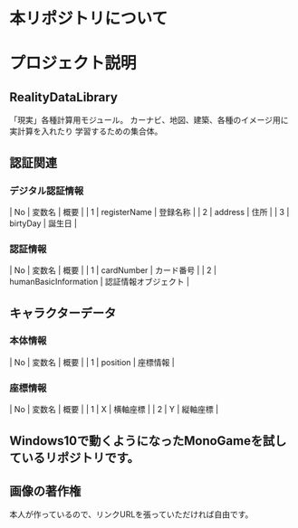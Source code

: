 # 本リポジトリについて

# プロジェクト説明

## RealityDataLibrary

「現実」各種計算用モジュール。
カーナビ、地図、建築、各種のイメージ用に実計算を入れたり
学習するための集合体。

## 認証関連

### デジタル認証情報

| No | 変数名 | 概要 |
| 1 | registerName | 登録名称 |
| 2 | address | 住所 |
| 3 | birtyDay | 誕生日 |

### 認証情報

| No | 変数名 | 概要 |
| 1 | cardNumber | カード番号 |
| 2 | humanBasicInformation | 認証情報オブジェクト |

## キャラクターデータ

### 本体情報

| No | 変数名 | 概要 |
| 1 | position | 座標情報 |

### 座標情報

| No | 変数名 | 概要 |
| 1 | X | 横軸座標 |
| 2 | Y | 縦軸座標 |



## Windows10で動くようになったMonoGameを試しているリポジトリです。

## 画像の著作権

本人が作っているので、リンクURLを張っていただければ自由です。

